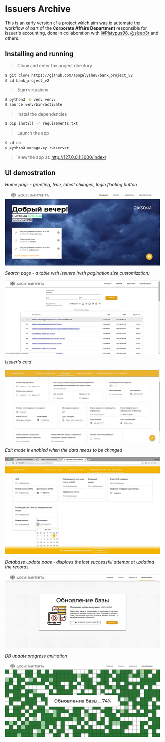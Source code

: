 # Issuers Archive

This is an early version of a project which aim was to automate the workflow of part of the **Corporate Affairs Department** responsible for issuer's accounting, done in collaboration with [@Platypus98](http://github.com/Platypus98), [@sleep3r](http://github.com/sleep3r) and others.

## Installing and running

> Clone and enter the project directory

```bash
$ git clone https://github.com/apopelyshev/bank_project_v2
$ cd bank_project_v2
```

> Start virtualenv

```bash
$ python3 -m venv venv/
$ source venv/bin/activate
```

> Install the dependencies

```bash
$ pip install -r requirements.txt
```

> Launch the app

```bash
$ cd cb
$ python3 manage.py runserver
```

> View the app at: http://127.0.0.1:8000/index/

## UI demostration

_Home page - greeting, time, latest changes, login floating button_

![Demo img 1](img/image_1.png)

_Search page - a table with issuers (with pagination size customization)_

![Demo img 2](img/image_2.png)

_Issuer's card_

![Demo img 3](img/image_3.jpg)

_Edit mode is enabled when the data needs to be changed_

![Demo img 4](img/image_4.jpg)

_Database update page - displays the last successful attempt at updating the records_

![Demo img 5](img/image_5.png)

_DB update progress animation_

![Demo img 6](img/image_6.png)
